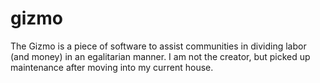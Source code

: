 gizmo
=====

The Gizmo is a piece of software to assist communities in dividing labor (and money) in an egalitarian manner. I am not the creator, but picked up maintenance after moving into my current house.

